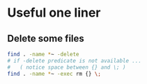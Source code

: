 # Useful one liner

## Delete some files

~~~ bash
find . -name *~ -delete
# if -delete predicate is not available ...
#   ( notice space between {} and \; )
find . -name *~ -exec rm {} \; 
~~~
